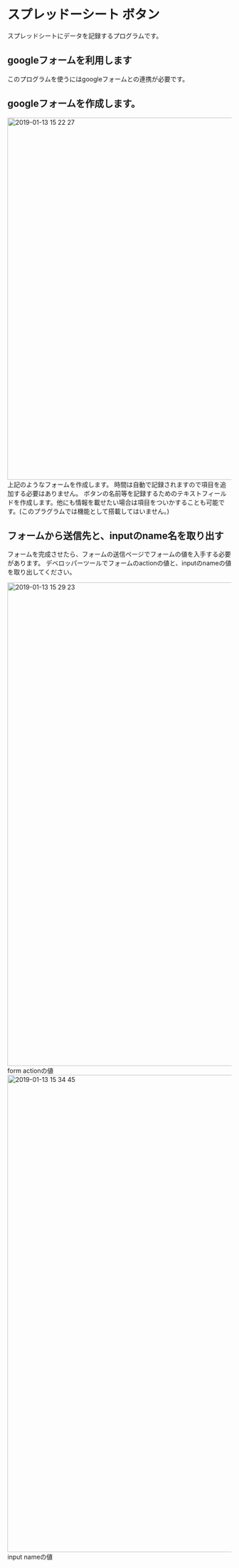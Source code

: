 # スプレッドーシート ボタン
スプレッドシートにデータを記録するプログラムです。
## googleフォームを利用します
このプログラムを使うにはgoogleフォームとの連携が必要です。
## googleフォームを作成します。
<img width="812" alt="2019-01-13 15 22 27" src="https://user-images.githubusercontent.com/28776859/51082270-18574480-1747-11e9-8e91-0fca5b20dccc.png">
上記のようなフォームを作成します。
時間は自動で記録されますので項目を追加する必要はありません。
ボタンの名前等を記録するためのテキストフィールドを作成します。他にも情報を載せたい場合は項目をついかすることも可能です。(このプラグラムでは機能として搭載してはいません。)

## フォームから送信先と、inputのname名を取り出す
フォームを完成させたら、フォームの送信ページでフォームの値を入手する必要があります。
デベロッパーツールでフォームのactionの値と、inputのnameの値を取り出してください。

<img width="1084" alt="2019-01-13 15 29 23" src="https://user-images.githubusercontent.com/28776859/51082334-60c33200-1748-11e9-8483-d87ed10116b9.png">
form actionの値

<img width="1070" alt="2019-01-13 15 34 45" src="https://user-images.githubusercontent.com/28776859/51082365-e941d280-1748-11e9-914e-5c6fd9f98887.png">
input nameの値

## 





